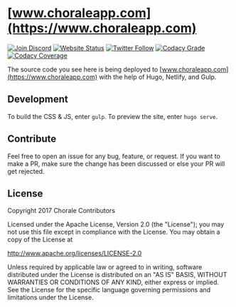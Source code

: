 # [www.choraleapp.com](https://www.choraleapp.com)

[![Join Discord](https://img.shields.io/discord/330694680318574592.svg?style=flat-square)](https://discord.gg/BUbfvsM)
[![Website Status](https://img.shields.io/website-up-down-green-red/https/www.choraleapp.com.svg?label=status&style=flat-square)](https://www.choraleapp.com)
[![Twitter Follow](https://img.shields.io/twitter/follow/choraleapp.svg?style=social&label=follow)](https://twitter.com/choraleapp)
[![Codacy Grade](https://img.shields.io/codacy/grade/6b6c56008b8f4518aa074da6fa16f016.svg?style=flat-square)](https://www.codacy.com/app/git_19/chorale?utm_source=github.com&amp;utm_medium=referral&amp;utm_content=choraleapp/chorale&amp;utm_campaign=Badge_Grade)
[![Codacy Coverage](https://img.shields.io/codacy/coverage/6b6c56008b8f4518aa074da6fa16f016.svg?style=flat-square)](https://www.codacy.com/app/git_19/chorale?utm_source=github.com&amp;utm_medium=referral&amp;utm_content=choraleapp/chorale)

The source code you see here is being deployed to [www.choraleapp.com](https://www.choraleapp.com)
with the help of Hugo, Netlify, and Gulp.

## Development

To build the CSS & JS, enter `gulp`. To preview the site, enter `hugo serve`.

## Contribute

Feel free to open an issue for any bug, feature, or request. If you want to make
a PR, make sure the change has been discussed or else your PR will get rejected.

## License

Copyright 2017 Chorale Contributors

Licensed under the Apache License, Version 2.0 (the "License");
you may not use this file except in compliance with the License.
You may obtain a copy of the License at

  http://www.apache.org/licenses/LICENSE-2.0

Unless required by applicable law or agreed to in writing, software
distributed under the License is distributed on an "AS IS" BASIS,
WITHOUT WARRANTIES OR CONDITIONS OF ANY KIND, either express or implied.
See the License for the specific language governing permissions and
limitations under the License.
